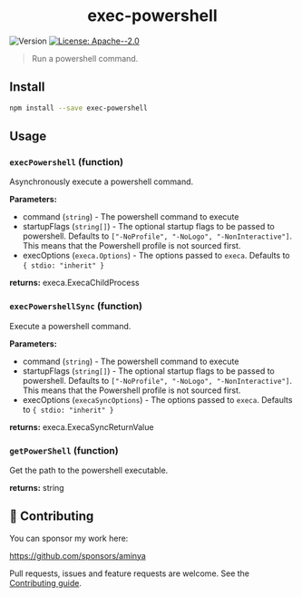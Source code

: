 <h1 align="center">exec-powershell</h1>
<p>
  <img alt="Version" src="https://img.shields.io/badge/version-1.0.0-blue.svg?cacheSeconds=2592000" />
  <a href="#" target="_blank">
    <img alt="License: Apache--2.0" src="https://img.shields.io/badge/License-Apache--2.0-yellow.svg" />
  </a>
</p>

> Run a powershell command.

## Install

```sh
npm install --save exec-powershell
```

## Usage

<!-- INSERT GENERATED DOCS START -->

### `execPowershell` (function)

Asynchronously execute a powershell command.

**Parameters:**

- command (`string`) - The powershell command to execute
- startupFlags (`string[]`) - The optional startup flags to be passed to powershell. Defaults to `["-NoProfile", "-NoLogo", "-NonInteractive"]`. This means that the Powershell profile is not sourced first.
- execOptions (`execa.Options`) - The options passed to `execa`. Defaults to `{ stdio: "inherit" }`

**returns:** execa.ExecaChildProcess<string>

### `execPowershellSync` (function)

Execute a powershell command.

**Parameters:**

- command (`string`) - The powershell command to execute
- startupFlags (`string[]`) - The optional startup flags to be passed to powershell. Defaults to `["-NoProfile", "-NoLogo", "-NonInteractive"]`. This means that the Powershell profile is not sourced first.
- execOptions (`execaSyncOptions`) - The options passed to `execa`. Defaults to `{ stdio: "inherit" }`

**returns:** execa.ExecaSyncReturnValue<string>

### `getPowerShell` (function)

Get the path to the powershell executable.

**returns:** string

<!-- INSERT GENERATED DOCS END -->

## 🤝 Contributing

You can sponsor my work here:

https://github.com/sponsors/aminya

Pull requests, issues and feature requests are welcome.
See the [Contributing guide](https://github.com/aminya/setup-cpp/blob/master/CONTRIBUTING.md).
